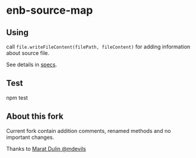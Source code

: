 enb-source-map
==========

## Using

call `file.writeFileContent(filePath, fileContent)` for adding information about source file.

See details in [specs](/tests/).

## Test
npm test

## About this fork
Current fork contain addition comments, renamed methods and no important changes.

Thanks to [Marat Dulin @mdevils](https://github.com/mdevils)
